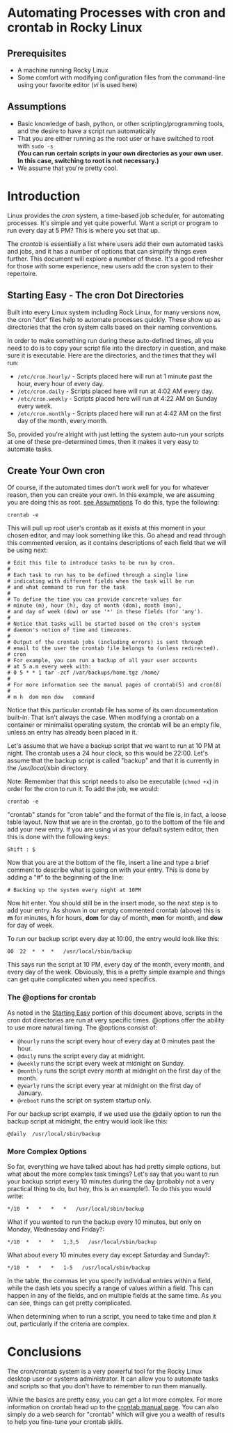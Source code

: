 # Automating Processes with cron and crontab in Rocky Linux

## Prerequisites

* A machine running Rocky Linux
* Some comfort with modifying configuration files from the command-line using your favorite editor (_vi_ is used here)

## <a name="assumptions"></a> Assumptions

* Basic knowledge of bash, python, or other scripting/programming tools, and the desire to have a script run automatically
* That you are either running as the root user or have switched to root with `sudo -s`  
**(You can run certain scripts in your own directories as your own user. In this case, switching to root is not necessary.)**
* We assume that you're pretty cool.

# Introduction

Linux provides the _cron_ system, a time-based job scheduler, for automating processes. It's simple and yet quite powerful. Want a script or program to run every day at 5 PM? This is where you set that up. 

The _crontab_ is essentially a list where users add their own automated tasks and jobs, and it has a number of options that can simplify things even further. This document will explore a number of these. It's a good refresher for those with some experience, new users add the cron system to their repertoire.

## <a name="starting-easy"></a>Starting Easy - The cron Dot Directories

Built into every Linux system including Rock Linux, for many versions now, the cron "dot" files help to automate processes quickly. These show up as directories that the cron system calls based on their naming conventions. 

In order to make something run during these auto-defined times, all you need to do is to copy your script file into the directory in question, and make sure it is executable. Here are the directories, and the times that they will run:

* `/etc/cron.hourly/` - Scripts placed here will run at 1 minute past the hour, every hour of every day.
* `/etc/cron.daily` - Scripts placed here will run at 4:02 AM every day.
* `/etc/cron.weekly` - Scripts placed here will run at 4:22 AM on Sunday every week.
* `/etc/cron.monthly` - Scripts placed here will run at 4:42 AM on the first day of the month, every month.

So, provided you're alright with just letting the system auto-run your scripts at one of these pre-determined times, then it makes it very easy to automate tasks. 

## Create Your Own cron

Of course, if the automated times don't work well for you for whatever reason, then you can create your own. In this example, we are assuming you are doing this as root. [see Assumptions](##-assumptions) To do this, type the following:

`crontab -e`

This will pull up root user's crontab as it exists at this moment in your chosen editor, and may look something like this. Go ahead and read through this commented version, as it contains descriptions of each field that we will be using next:

```
# Edit this file to introduce tasks to be run by cron.
# 
# Each task to run has to be defined through a single line
# indicating with different fields when the task will be run
# and what command to run for the task
# 
# To define the time you can provide concrete values for
# minute (m), hour (h), day of month (dom), month (mon),
# and day of week (dow) or use '*' in these fields (for 'any').
# 
# Notice that tasks will be started based on the cron's system
# daemon's notion of time and timezones.
# 
# Output of the crontab jobs (including errors) is sent through
# email to the user the crontab file belongs to (unless redirected).
# cron
# For example, you can run a backup of all your user accounts
# at 5 a.m every week with:
# 0 5 * * 1 tar -zcf /var/backups/home.tgz /home/
# 
# For more information see the manual pages of crontab(5) and cron(8)
# 
# m h  dom mon dow   command
```

Notice that this particular crontab file has some of its own documentation built-in. That isn't always the case. When modifying a crontab on a container or minimalist operating system, the crontab will be an empty file, unless an entry has already been placed in it.

Let's assume that we have a backup script that we want to run at 10 PM at night. The crontab uses a 24 hour clock, so this would be 22:00. Let's assume that the backup script is called "backup" and that it is currently in the _/usr/local/sbin_ directory. 

Note: Remember that this script needs to also be executable (`chmod +x`) in order for the cron to run it. To add the job, we would:

`crontab -e`

"crontab" stands for "cron table" and the format of the file is, in fact, a loose table layout. Now that we are in the crontab, go to the bottom of the file and add your new entry. If you are using vi as your default system editor, then this is done with the following keys: 

`Shift : $`

Now that you are at the bottom of the file, insert a line and type a brief comment to describe what is going on with your entry. This is done by adding a "#" to the beginning of the line:

`# Backing up the system every night at 10PM`

Now hit enter. You should still be in the insert mode, so the next step is to add your entry. As shown in our empty commented crontab (above) this is **m** for minutes, **h** for hours, **dom** for day of month, **mon** for month, and **dow** for day of week. 

To run our backup script every day at 10:00, the entry would look like this:

`00  22  *  *  *   /usr/local/sbin/backup`

This says run the script at 10 PM, every day of the month, every month, and every day of the week. Obviously, this is a pretty simple example and things can get quite complicated when you need specifics.

### The @options for crontab

As noted in the [Starting Easy](##-starting-easy) portion of this document above, scripts in the cron dot directories are run at very specific times. @options offer the ability to use more natural timing. The @options consist of:

* `@hourly` runs the script every hour of every day at 0 minutes past the hour.
* `@daily` runs the script every day at midnight.
* `@weekly` runs the script every week at midnight on Sunday.
* `@monthly` runs the script every month at midnight on the first day of the month.
* `@yearly` runs the script every year at midnight on the first day of January.
* `@reboot` runs the script on system startup only.

For our backup script example, if we used use the @daily option to run the backup script at midnight, the entry would look like this:

`@daily  /usr/local/sbin/backup`

### More Complex Options

So far, everything we have talked about has had pretty simple options, but what about the more complex task timings? Let's say that you want to run your backup script every 10 minutes during the day (probably not a very practical thing to do, but hey, this is an example!). To do this you would write:

`*/10  *   *   *   *   /usr/local/sbin/backup`

What if you wanted to run the backup every 10 minutes, but only on Monday, Wednesday and Friday?:

`*/10  *   *   *   1,3,5   /usr/local/sbin/backup`

What about every 10 minutes every day except Saturday and Sunday?:

`*/10  *   *   *   1-5   /usr/local/sbin/backup`

In the table, the commas let you specify individual entries within a field, while the dash lets you specify a range of values within a field. This can happen in any of the fields, and on multiple fields at the same time. As you can see, things can get pretty complicated. 

When determining when to run a script, you need to take time and plan it out, particularly if the criteria are complex. 

# Conclusions

The cron/crontab system is a very powerful tool for the Rocky Linux desktop user or systems administrator. It can allow you to automate tasks and scripts so that you don't have to remember to run them manually. 

While the basics are pretty easy, you can get a lot more complex. For more information on crontab head up to the [crontab manual page](https://man7.org/linux/man-pages/man5/crontab.5.html). You can also simply do a web search for "crontab" which will give you a wealth of results to help you fine-tune your crontab skills.
